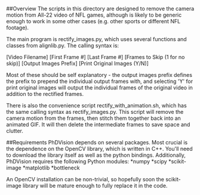 ##Overview
The scripts in this directory are designed to remove the camera motion from All-22 video of NFL games, although is likely to be generic enough to work in some other cases (e.g. other sports or different NFL footage). 

The main program is rectify_images.py, which uses several functions and classes from alignlib.py. The calling syntax is:

[Video Filename] [First Frame #] [Last Frame #] [Frames to Skip (1 for no skip)] [Output Images Prefix] [Print Original Images (Y/N)]

Most of these should be self explanatory - the output images prefix defines the prefix to prepend the individual output frames with, and selecting 'Y' for print original images will output the individual frames of the original video in addition to the rectified frames.

There is also the convenience script rectify_with_animation.sh, which has the same calling syntax as rectify_images.py. This script will remove the camera motion from the frames, then stitch them together back into an animated GIF. It will then delete the intermediate frames to save space and clutter.

##Requirements
PhDVision depends on several packages. Most crucial is the dependence on the OpenCV library, which is written in C++. You'll need to download the library itself as well as the python bindings. Additionally, PhDVision requires the following Python modules:
*numpy
*scipy
*scikit-image
*matplotlib
*bottleneck

An OpenCV installation can be non-trivial, so hopefully soon the scikit-image library will be mature enough to fully replace it in the code.
